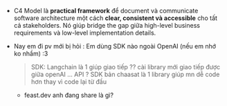 
- C4 Model là **practical framework** để document và communicate software architecture một cách **clear, consistent và accessible** cho tất cả stakeholders. Nó giúp bridge the gap giữa high-level business requirements và low-level implementation details.
- Nay em đi pv mới bị hỏi : Em dùng SDK nào ngoài OpenAI (nếu em nhớ ko nhầm) :3
  > SDK: Langchain là 1 giúp giao tiếp ?? cài library mới giao tiếp được giữa openAI ...
  > API ? 
  > SDK bản chaasat là 1 library giúp mn dễ code hơn thay vì code lại từ đầu 
  
  - feast.dev anh đang share là gì?